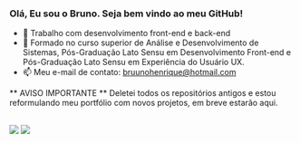 ### Olá, Eu sou o Bruno. Seja bem vindo ao meu GitHub!

- 🔭 Trabalho com desenvolvimento front-end e back-end
- 🌱 Formado no curso superior de Análise e Desenvolvimento de Sistemas, Pós-Graduação Lato Sensu em Desenvolvimento Front-end e Pós-Graduação Lato Sensu em Experiência do Usuário UX.
- 📫 Meu e-mail de contato: bruunohenrique@hotmail.com

** AVISO IMPORTANTE **
Deletei todos os repositórios antigos e estou reformulando meu portfólio com novos projetos, em breve estarão aqui.

<br>
<div> 
  <a href = "mailto:bruunohenrique@hotmail.com"><img src="https://img.shields.io/badge/-Gmail-%23333?style=for-the-badge&logo=gmail&logoColor=white" target="_blank"></a>
  <a href="https://www.linkedin.com/in/bruno-henrique-pigatto-0171a1153/" target="_blank"><img src="https://img.shields.io/badge/-LinkedIn-%230077B5?style=for-the-badge&logo=linkedin&logoColor=white" target="_blank"></a> 
</div>
